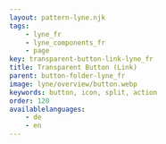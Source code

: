 ```yaml
---
layout: pattern-lyne.njk
tags: 
    - lyne_fr
    - lyne_components_fr
    - page
key: transparent-button-link-lyne_fr
title: Transparent Button (Link)
parent: button-folder-lyne_fr
image: lyne/overview/button.webp
keywords: button, icon, split, action
order: 120
availablelanguages: 
    - de
    - en
---
```

